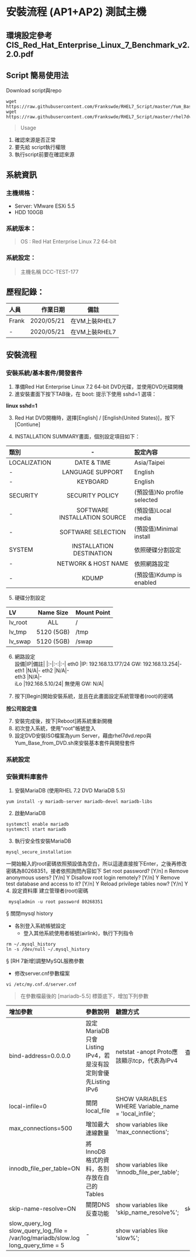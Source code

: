 # 安裝流程 (AP1+AP2) 測試主機

## 環境設定參考 CIS_Red_Hat_Enterprise_Linux_7_Benchmark_v2.2.0.pdf

## Script 簡易使用法
Download script與repo
```
wget https://raw.githubusercontent.com/Frankswde/RHEL7_Script/master/Yum_Base_from_DVD.sh
wget https://raw.githubusercontent.com/Frankswde/RHEL7_Script/master/rhel7dvd.repo
```

> Usage
1. 確認來源是否正常
2. 要先給 script執行權限
3. 執行script前要在確認來源




## 系統資訊
### 主機規格：
- Server:	VMware ESXi 5.5
- HDD	100GB

### 系統版本：
> OS :	Red Hat Enterprise Linux 7.2 64-bit

### 系統設定：
>  主機名稱	DCC-TEST-177
 	
## 歷程記錄：


|人員|作業日期|備註|
| :-------- | --------:| :--: |
|Frank|2020/05/21|在VM上裝RHEL7|	
|-|2020/05/21|在VM上裝RHEL7|資料庫設定/系統環境|


## 安裝流程

	
### 安裝系統/基本套件/開發套件
1. 準備Red Hat Enterprise Linux 7.2 64-bit DVD光碟，並使用DVD光碟開機
2. 進安裝畫面下按下TAB後，在 boot: 提示下使用 sshd=1 選項：

**linux sshd=1** 

3. Red Hat DVD開機時，選擇[English] / [English(United States)]，按下[Contiune]

4. INSTALLATION SUMMARY畫面，個別設定項目如下：

|類別	| - |	設定內容|
|:-|:-:|:-|
LOCALIZATION|DATE & TIME|	Asia/Taipei|	
-|LANGUAGE SUPPORT|English|	
-|KEYBOARD|English|
SECURITY|SECURITY POLICY|(預設值)No profile selected|
-|SOFTWARE	INSTALLATION SOURCE	|(預設值)Local media	|
-|SOFTWARE SELECTION|	(預設值)Minimal install|
|SYSTEM	|INSTALLATION DESTINATION	|依照硬碟分割設定|	
-|NETWORK & HOST NAME|	依照網路設定	|
-|KDUMP	|(預設值)Kdump is enabled|

5. 硬碟分割設定

LV |Name	Size	|Mount Point|
|:-|:-:|:-|
lv_root	|ALL|	/|
lv_tmp	|5120 (5GB)	|/tmp|
lv_swap	|5120 (5GB)	|/swap|

6. 網路設定		
設備|IP|備註|
|:-|:-:|:-|
eth0	|IP: 192.168.13.177/24		GW: 192.168.13.254|-
eth1	|N/A|-
eth2	|N/A|-	
eth3	|N/A|-	
iLo	|192.168.5.10/24|	無使用	GW: N/A|

7. 按下[Begin]開始安裝系統，並且在此畫面設定系統管理者(root)的密碼

**按公司設定值**

7. 安裝完成後，按下[Reboot]將系統重新開機
8. 初次登入系統，使用"root"帳號登入
9. 設定DVD安裝ISO檔案為yum Server，藉由rhel7dvd.repo與Yum_Base_from_DVD.sh來安裝基本套件與開發套件

### 系統設定



### 安裝資料庫套件
1. 安裝MariaDB (使用RHEL 7.2 DVD MariaDB 5.5)
```
yum install -y mariadb-server mariadb-devel mariadb-libs
```
2. 啟動MariaDB
```
systemctl enable mariadb
systemctl start mariadb
```
3. 執行安全性安裝MariaDB
```
mysql_secure_installation
```
一開始輸入的root密碼依照預設值為空白，所以這邊直接按下Enter，之後再修改密碼為80268351，接者依照詢問內容如下
	Set root password? [Y/n] n
	Remove anonymous users? [Y/n] Y
	Disallow root login remotely? [Y/n] Y
	Remove test database and access to it? [Y/n] Y
	Reload privilege tables now? [Y/n] Y
4. 設定資料庫
建立管理者(root)密碼 
```
 mysqladmin -u root password 80268351

```
§ 關閉mysql history
- 各別登入系統帳號設定
  -  登入其他系統使用者帳號(airlink)，執行下列指令

```
rm ~/.mysql_history
ln -s /dev/null ~/.mysql_history
```

§ [RH 7新增]調整MySQL服務參數
- 修改server.cnf參數檔案
```
vi /etc/my.cnf.d/server.cnf
```

> 在參數檔最後的 [mariadb-5.5] 標簽底下，增加下列參數

|增加參數|參數說明|驗證方式|預期結果|
|:-|:-|:--|:--:|
bind-address=0.0.0.0|	設定MariaDB只會Listing IPv4，若是沒有設定則會優先Listing IPv6|netstat -anopt	Proto應該顯示tcp，代表為IPv4|查看Proto欄位是tcp或是tcp6|
local-infile=0|關閉local_file|SHOW VARIABLES WHERE Variable_name = 'local_infile';|	Valus=OFF|
|max_connections=500|增加最大連線數量	|show variables like 'max_connections';	|Valus=500 |      
innodb_file_per_table=ON	|將InnoDB格式的資料，各別存放在自己的Tables|	show variables like 'innodb_file_per_table';|	Valus=ON|
skip-name-resolve=ON|	關閉DNS反查功能	|show variables like 'skip_name_resolve%';|	skip_name_resolve=ON|
slow_query_log		slow_query_log_file = /var/log/mariadb/slow.log			long_query_time = 5|-| show variables like 'slow%';	|-|
